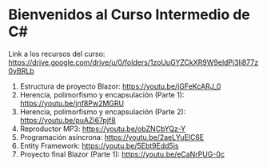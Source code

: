 # Bienvenidos al Curso Intermedio de C#

Link a los recursos del curso: https://drive.google.com/drive/u/0/folders/1zoUuGYZCkXR9W9eldPj3lj877z0yBRLb

1. Estructura de proyecto Blazor:
https://youtu.be/jGFeKcARJ_0
2. Herencia, polimorfismo y encapsulación (Parte 1):
https://youtu.be/jnf8Pw2MGRU
3. Herencia, polimorfismo y encapsulación (Parte 2):
https://youtu.be/puAZi67pjf8
4. Reproductor MP3:
https://youtu.be/obZNCbYQz-Y
5. Programación asíncrona:
https://youtu.be/2aeLYuElC6E
6. Entity Framework:
https://youtu.be/5Ebt9Edd5js
7. Proyecto final Blazor (Parte 1):
https://youtu.be/eCaNrPUG-0c
